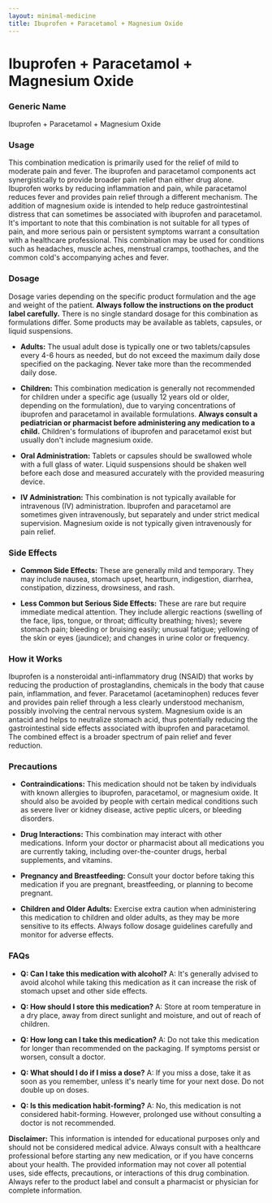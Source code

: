 ```yaml
---
layout: minimal-medicine
title: Ibuprofen + Paracetamol + Magnesium Oxide
---
```


# Ibuprofen + Paracetamol + Magnesium Oxide
### Generic Name

Ibuprofen + Paracetamol + Magnesium Oxide


### Usage

This combination medication is primarily used for the relief of mild to moderate pain and fever.  The ibuprofen and paracetamol components act synergistically to provide broader pain relief than either drug alone. Ibuprofen works by reducing inflammation and pain, while paracetamol reduces fever and provides pain relief through a different mechanism.  The addition of magnesium oxide is intended to help reduce gastrointestinal distress that can sometimes be associated with ibuprofen and paracetamol.  It's important to note that this combination is not suitable for all types of pain, and more serious pain or persistent symptoms warrant a consultation with a healthcare professional. This combination may be used for conditions such as headaches, muscle aches, menstrual cramps, toothaches, and the common cold's accompanying aches and fever.


### Dosage

Dosage varies depending on the specific product formulation and the age and weight of the patient.  **Always follow the instructions on the product label carefully.**  There is no single standard dosage for this combination as formulations differ.  Some products may be available as tablets, capsules, or liquid suspensions.  

* **Adults:**  The usual adult dose is typically one or two tablets/capsules every 4-6 hours as needed, but do not exceed the maximum daily dose specified on the packaging. Never take more than the recommended daily dose.

* **Children:** This combination medication is generally not recommended for children under a specific age (usually 12 years old or older, depending on the formulation), due to varying concentrations of ibuprofen and paracetamol in available formulations.  **Always consult a pediatrician or pharmacist before administering any medication to a child.**  Children's formulations of ibuprofen and paracetamol exist but usually don't include magnesium oxide.

* **Oral Administration:** Tablets or capsules should be swallowed whole with a full glass of water. Liquid suspensions should be shaken well before each dose and measured accurately with the provided measuring device.

* **IV Administration:** This combination is not typically available for intravenous (IV) administration. Ibuprofen and paracetamol are sometimes given intravenously, but separately and under strict medical supervision. Magnesium oxide is not typically given intravenously for pain relief.


### Side Effects

* **Common Side Effects:**  These are generally mild and temporary.  They may include nausea, stomach upset, heartburn, indigestion, diarrhea, constipation, dizziness, drowsiness, and rash.

* **Less Common but Serious Side Effects:**  These are rare but require immediate medical attention.  They include allergic reactions (swelling of the face, lips, tongue, or throat; difficulty breathing; hives); severe stomach pain; bleeding or bruising easily; unusual fatigue; yellowing of the skin or eyes (jaundice); and changes in urine color or frequency.


### How it Works

Ibuprofen is a nonsteroidal anti-inflammatory drug (NSAID) that works by reducing the production of prostaglandins, chemicals in the body that cause pain, inflammation, and fever. Paracetamol (acetaminophen) reduces fever and provides pain relief through a less clearly understood mechanism, possibly involving the central nervous system. Magnesium oxide is an antacid and helps to neutralize stomach acid, thus potentially reducing the gastrointestinal side effects associated with ibuprofen and paracetamol.  The combined effect is a broader spectrum of pain relief and fever reduction.


### Precautions

* **Contraindications:** This medication should not be taken by individuals with known allergies to ibuprofen, paracetamol, or magnesium oxide. It should also be avoided by people with certain medical conditions such as severe liver or kidney disease, active peptic ulcers, or bleeding disorders.

* **Drug Interactions:**  This combination may interact with other medications. Inform your doctor or pharmacist about all medications you are currently taking, including over-the-counter drugs, herbal supplements, and vitamins.

* **Pregnancy and Breastfeeding:**  Consult your doctor before taking this medication if you are pregnant, breastfeeding, or planning to become pregnant.

* **Children and Older Adults:**  Exercise extra caution when administering this medication to children and older adults, as they may be more sensitive to its effects.  Always follow dosage guidelines carefully and monitor for adverse effects.


### FAQs

* **Q: Can I take this medication with alcohol?** A:  It's generally advised to avoid alcohol while taking this medication as it can increase the risk of stomach upset and other side effects.

* **Q: How should I store this medication?** A: Store at room temperature in a dry place, away from direct sunlight and moisture, and out of reach of children.

* **Q: How long can I take this medication?** A: Do not take this medication for longer than recommended on the packaging. If symptoms persist or worsen, consult a doctor.

* **Q: What should I do if I miss a dose?** A:  If you miss a dose, take it as soon as you remember, unless it's nearly time for your next dose. Do not double up on doses.

* **Q:  Is this medication habit-forming?** A: No, this medication is not considered habit-forming.  However, prolonged use without consulting a doctor is not recommended.


**Disclaimer:** This information is intended for educational purposes only and should not be considered medical advice.  Always consult with a healthcare professional before starting any new medication, or if you have concerns about your health.  The provided information may not cover all potential uses, side effects, precautions, or interactions of this drug combination.  Always refer to the product label and consult a pharmacist or physician for complete information.
